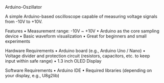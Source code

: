 Arduino-Oszillator

A simple Arduino-based oscilloscope capable of measuring voltage signals from -10V to +10V.

Features
	•	Measurement range: -10V ~ +10V
	•	Arduino as the core sampling device
	•	Basic waveform visualization
	•	Great for beginners and small experiments

Hardware Requirements
	•	Arduino board (e.g., Arduino Uno / Nano)
	•	Voltage divider and protection circuit (resistors, capacitors, etc. to keep input within safe range)
	•	1.3 inch OLED Display 

Software Requirements
	•	Arduino IDE
	•	Required libraries (depending on your display, e.g., U8g2lib)
